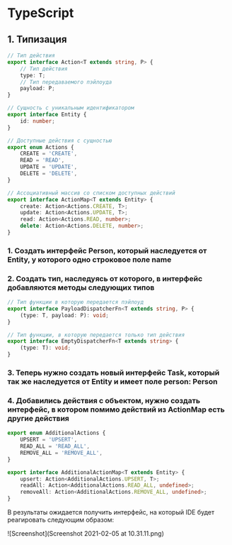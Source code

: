 # TypeScript

## 1. Типизация

```typescript
// Тип действия
export interface Action<T extends string, P> {
    // Тип действия
    type: T;
    // Тип передаваемого пэйлоуда 
    payload: P;
}

// Сущность с уникальным идентификатором
export interface Entity {
    id: number;
}

// Доступные действия с сущностью
export enum Actions {
    CREATE = 'CREATE',
    READ = 'READ',
    UPDATE = 'UPDATE',
    DELETE = 'DELETE',
}

// Ассоциативный массив со списком доступных действий
export interface ActionMap<T extends Entity> {
    create: Action<Actions.CREATE, T>;
    update: Action<Actions.UPDATE, T>;
    read: Action<Actions.READ, number>;
    delete: Action<Actions.DELETE, number>;
}
```

### 1. Создать интерфейс Person, который наследуется от Entity, у которого одно строковое поле name

### 2. Создать тип, наследуясь от которого, в интерфейс добавляются методы следующих типов

```typescript
// Тип функции в которую передается пэйлоуд
export interface PayloadDispatcherFn<T extends string, P> {
    (type: T, payload: P): void;
}

// Тип функции, в которую передается только тип действия
export interface EmptyDispatcherFn<T extends string> {
    (type: T): void;
}
```

### 3. Теперь нужно создать новый интерфейс Task, который так же наследуется от Entity и имеет поле person: Person

### 4. Добавились действия с объектом, нужно создать интерфейс, в котором помимо действий из ActionMap есть другие действия

```typescript
export enum AdditionalActions {
    UPSERT = 'UPSERT',
    READ_ALL = 'READ_ALL',
    REMOVE_ALL = 'REMOVE_ALL',
}

export interface AdditionalActionMap<T extends Entity> {
    upsert: Action<AdditionalActions.UPSERT, T>;
    readAll: Action<AdditionalActions.READ_ALL, undefined>;
    removeAll: Action<AdditionalActions.REMOVE_ALL, undefined>;
}
```

В результаты ожидается получить интерфейс, на который IDE будет реагировать следующим образом:

![Screenshot](Screenshot 2021-02-05 at 10.31.11.png)
